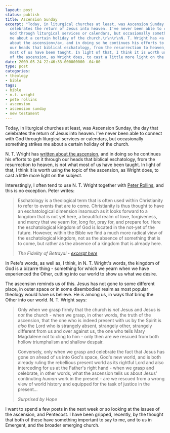 ```yaml
---
layout: post
status: publish
title: Ascension Sunday
excerpt: "Today, in liturgical churches at least, was Ascension Sunday, the day that
  celebrates the return of Jesus into heaven. I've never been able to connect with
  God through liturgical services or calendars, but occasionally something strikes
  me about a certain holiday of the church.\r\n\r\nN. T. Wright has <a href=\"http://www.amazon.com/gp/product/0061551821?ie=UTF8&amp;tag=jonathanstega-20&amp;linkCode=as2&amp;camp=1789&amp;creative=390957&amp;creativeASIN=0061551821\">written
  about the ascension</a>, and in doing so he continues his efforts to get it through
  our heads that biblical eschatology, from the resurrection to heaven, is not what
  most of us have been taught. In light of that, I think it is worth using the topic
  of the ascension, as Wright does, to cast a little more light on the subject."
date: 2009-05-24 22:46:33.000000000 -04:00
type: post
categories:
- theology
- bible
tags:
- bible
- n.t. wright
- pete rollins
- ascension
- ascension sunday
- new testament
---
```

Today, in liturgical churches at least, was Ascension Sunday, the day that celebrates the return of Jesus into heaven. I've never been able to connect with God through liturgical services or calendars, but occasionally something strikes me about a certain holiday of the church.

N. T. Wright has <a href="http://www.amazon.com/gp/product/0061551821?ie=UTF8&amp;tag=jonathanstega-20&amp;linkCode=as2&amp;camp=1789&amp;creative=390957&amp;creativeASIN=0061551821">written about the ascension</a>, and in doing so he continues his efforts to get it through our heads that biblical eschatology, from the resurrection to heaven, is not what most of us have been taught. In light of that, I think it is worth using the topic of the ascension, as Wright does, to cast a little more light on the subject.

Interestingly, I often tend to use N. T. Wright together with <a href="http://peterrollins.net/">Peter Rollins</a>, and this is no exception. Peter writes:

<blockquote><p>Eschatology is a theological term that is often used within Christianity to refer to events that are to come. Christianity is thus thought to have an eschatological dimension insomuch as it looks forward to a kingdom that is not yet here, a beautiful realm of love, forgiveness, and mercy that we yearn for, long for, pray for, and prepare for. Here the eschatological kingdom of God is located in the not-yet of the future. However, within the Bible we find a much more radical view of the eschatological kingdom, not as the absence of something that is to come, but rather as the absence of a kingdom that is already here.</p><cite>The Fidelity of Betrayal - <a href="http://peterrollins.net/blog/?p=72">excerpt here</a></cite></blockquote>

In Pete's words, as well as, I think, in N. T. Wright's words, the kingdom of God is a bizarre thing - something for which we yearn when we have experienced the Other, cutting into our world to show us what we desire.

The ascension reminds us of this. Jesus has not gone to some different place, in outer space or in some disembodied realm as most popular theology would have us believe. He is among us, in ways that bring the Other into our world. N. T. Wright says:

<blockquote><p>Only when we grasp firmly that the church is <em>not</em> Jesus and Jesus is <em>not</em> the church - when we grasp, in other words, the truth of the ascension, that the one who is indeed present with us by the Spirit is <em>also</em> the Lord who is strangely absent, strangely other, strangely different from us and over against us, the one who tells Mary Magdalene not to cling to him - only then are we rescued from both hollow triumphalism and shallow despair.</p><p>Conversely, only when we grasp and celebrate the fact that Jesus has gone on ahead of us into God's space, God's new world, and is both already ruling the rebellious present world as its rightful Lord and also interceding for us at the Father's right hand - when we grasp and celebrate, in other words, what the ascension tells us about Jesus' continuting <em>human</em> work in the present - are we rescued from a wrong view of world history and equipped for the task of justice in the present...</p><cite>Surprised by Hope</cite></blockquote>

I want to spend a few posts in the next week or so looking at the issues of the ascension, and Pentecost. I have been gripped, recently, by the thought that both of these have something important to say to me, and to us in Emergent, and the broader emerging church.